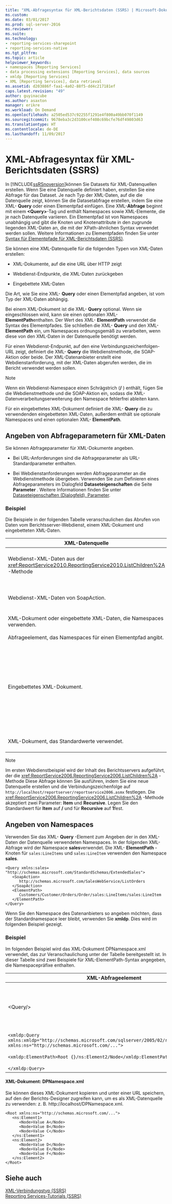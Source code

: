 ```yaml
---
title: "XML-Abfragesyntax für XML-Berichtsdaten (SSRS) | Microsoft-Dokumentation"
ms.custom: 
ms.date: 03/01/2017
ms.prod: sql-server-2016
ms.reviewer: 
ms.suite: 
ms.technology:
- reporting-services-sharepoint
- reporting-services-native
ms.tgt_pltfrm: 
ms.topic: article
helpviewer_keywords:
- namespaces [Reporting Services]
- data processing extensions [Reporting Services], data sources
- xmldp [Reporting Services]
- XML [Reporting Services], data retrieval
ms.assetid: d203886f-faa1-4a02-88f5-dd4c217181ef
caps.latest.revision: "49"
author: guyinacube
ms.author: asaxton
manager: erikre
ms.workload: On Demand
ms.openlocfilehash: a2505ed537c92255f1291e4f800a49bb070f1149
ms.sourcegitcommit: 9678eba3c2d3100cef408c69bcfe76df49803d63
ms.translationtype: HT
ms.contentlocale: de-DE
ms.lasthandoff: 11/09/2017
---
```

# <a name="xml-query-syntax-for-xml-report-data-ssrs"></a>XML-Abfragesyntax für XML-Berichtsdaten (SSRS)
  In [!INCLUDE[ssRSnoversion](../../includes/ssrsnoversion-md.md)]können Sie Datasets für XML-Datenquellen erstellen. Wenn Sie eine Datenquelle definiert haben, erstellen Sie eine Abfrage für das Dataset. Je nach Typ der XML-Daten, auf die die Datenquelle zeigt, können Sie die Datasetabfrage erstellen, indem Sie eine XML- **Query** oder einen Elementpfad einfügen. Eine XML-**Abfrage** beginnt mit einem **\<Query>**-Tag und enthält Namespaces sowie XML-Elemente, die je nach Datenquelle variieren. Ein Elementpfad ist von Namespaces unabhängig und gibt die Knoten und Knotenattribute in den zugrunde liegenden XML-Daten an, die mit der XPath-ähnlichen Syntax verwendet werden sollen. Weitere Informationen zu Elementpfaden finden Sie unter [Syntax für Elementpfade für XML-Berichtsdaten (SSRS)](../../reporting-services/report-data/element-path-syntax-for-xml-report-data-ssrs.md).  
  
 Sie können eine XML-Datenquelle für die folgenden Typen von XML-Daten erstellen:  
  
-   XML-Dokumente, auf die eine URL über HTTP zeigt  
  
-   Webdienst-Endpunkte, die XML-Daten zurückgeben  
  
-   Eingebettete XML-Daten  
  
 Die Art, wie Sie eine XML- **Query** oder einen Elementpfad angeben, ist vom Typ der XML-Daten abhängig.  
  
 Bei einem XML-Dokument ist die XML- **Query** optional. Wenn sie eingeschlossen wird, kann sie einen optionalen XML- **ElementPath**enthalten. Der Wert des XML- **ElementPath** verwendet die Syntax des Elementpfades. Sie schließen die XML- **Query** und den XML- **ElementPath** ein, um Namespaces ordnungsgemäß zu verarbeiten, wenn diese von den XML-Daten in der Datenquelle benötigt werden.  
  
 Für einen Webdienst-Endpunkt, auf den eine Verbindungszeichenfolgen-URL zeigt, definiert die XML- **Query** die Webdienstmethode, die SOAP-Aktion oder beide. Der XML-Datenanbieter erstellt eine Webdienstanforderung, mit der XML-Daten abgerufen werden, die im Bericht verwendet werden sollen.  
  
> [!NOTE]  
>  Wenn ein Webdienst-Namespace einen Schrägstrich (**/** ) enthält, fügen Sie die Webdienstmethode und die SOAP-Aktion ein, sodass die XML-Datenverarbeitungserweiterung den Namespace fehlerfrei ableiten kann.  
  
 Für ein eingebettetes XML-Dokument definiert die XML- **Query** die zu verwendenden eingebetteten XML-Daten, außerdem enthält sie optionale Namespaces und einen optionalen XML- **ElementPath**.  
  
## <a name="specifying-query-parameters-for-xml-data"></a>Angeben von Abfrageparametern für XML-Daten  
 Sie können Abfrageparameter für XML-Dokumente angeben.  
  
-   Bei URL-Anforderungen sind die Abfrageparameter als URL-Standardparameter enthalten.  
  
-   Bei Webdienstanforderungen werden Abfrageparameter an die Webdienstmethode übergeben. Verwenden Sie zum Definieren eines Abfrageparameters im Dialogfeld **Dataseteigenschaften** die Seite **Parameter** . Weitere Informationen finden Sie unter [Dataseteigenschaften (Dialogfeld), Parameter](../../reporting-services/report-data/dataset-properties-dialog-box-parameters.md).  
  
### <a name="example"></a>Beispiel  
 Die Beispiele in der folgenden Tabelle veranschaulichen das Abrufen von Daten vom Berichtsserver-Webdienst, einem XML-Dokument und eingebetteten XML-Daten.  
  
|XML-Datenquelle|Abfragebeispiel|  
|---------------------|-------------------|  
|Webdienst-XML-Daten aus der <xref:ReportService2010.ReportingService2010.ListChildren%2A> -Methode|`<Query>`<br /><br /> `<Method Name="ListChildren" Namespace="http://schemas.microsoft.com/sqlserver/2005/06/30/reporting/reportingservices" />`<br /><br /> `</Query>`|  
|Webdienst-XML-Daten von SoapAction.|`<Query xmlns=namespace>`<br /><br /> `<SoapAction>http://schemas/microsoft.com/sqlserver/2005/03/23/reporting/reportingservices/ListChildren</SoapAction>`<br /><br /> `</Query>`|  
|XML-Dokument oder eingebettete XML-Daten, die Namespaces verwenden.<br /><br /> Abfrageelement, das Namespaces für einen Elementpfad angibt.|`<Query xmlns:es="http://schemas.microsoft.com/StandardSchemas/ExtendedSales">`<br /><br /> `<ElementPath>/Customers/Customer/Orders/Order/es:LineItems/es:LineItem</ElementPath>`<br /><br /> `</Query>`|  
|Eingebettetes XML-Dokument.|`<Query>`<br /><br /> `<XmlData>`<br /><br /> `<Customers>`<br /><br /> `<Customer ID="1">Bobby</Customer>`<br /><br /> `</Customers>`<br /><br /> `</XmlData>`<br /><br /> `<ElementPath>Customer {@}</ElementPath>`<br /><br /> `</Query>`|  
|XML-Dokument, das Standardwerte verwendet.|*No query*.<br /><br /> Der Elementpfad wird vom XML-Dokument selbst abgeleitet und ist von Namespaces unabhängig.|  
  
> [!NOTE]  
>  Im ersten Webdienstbeispiel wird der Inhalt des Berichtsservers aufgeführt, der die <xref:ReportService2006.ReportingService2006.ListChildren%2A> -Methode Diese Abfrage können Sie ausführen, indem Sie eine neue Datenquelle erstellen und die Verbindungszeichenfolge auf `http://localhost/reportserver/reportservice2006.asmx` festlegen. Die <xref:ReportService2006.ReportingService2006.ListChildren%2A> -Methode akzeptiert zwei Parameter: **Item** und **Recursive**. Legen Sie den Standardwert für **Item** auf **/** und für **Recursive** auf **1**fest.  
  
## <a name="specifying-namespaces"></a>Angeben von Namespaces  
 Verwenden Sie das XML- **Query** -Element zum Angeben der in den XML-Daten der Datenquelle verwendeten Namespaces. In der folgenden XML-Abfrage wird der Namespace **sales**verwendet. Die XML- **ElementPath** -Knoten für `sales:LineItems` und `sales:LineItem` verwenden den Namespace **sales**.  
  
```  
<Query xmlns:sales=  
"http://schemas.microsoft.com/StandardSchemas/ExtendedSales">  
   <SoapAction>  
      http://schemas.microsoft.com/SalesWebService/ListOrders   
   </SoapAction>  
   <ElementPath>  
      Customers/Customer/Orders/Order/sales:LineItems/sales:LineItem  
   </ElementPath>  
</Query>  
```  
  
 Wenn Sie den Namespace des Datenanbieters so angeben möchten, dass der Standardnamespace leer bleibt, verwenden Sie **xmldp**. Dies wird im folgenden Beispiel gezeigt.  
  
### <a name="example"></a>Beispiel  
 Im folgenden Beispiel wird das XML-Dokument DPNamespace.xml verwendet, das zur Veranschaulichung unter der Tabelle bereitgestellt ist. In dieser Tabelle sind zwei Beispiele für XML-ElementPath-Syntax angegeben, die Namespacepräfixe enthalten.  
  
|XML-Abfrageelement|Resultierende Felder im Dataset|  
|-----------------------|-------------------------------------|  
|\<Query/>|Wert A: `http://schemas.microsoft.com/...`<br /><br /> Wert B: `http://schemas.microsoft.com/...`<br /><br /> Wert C: `http://schemas.microsoft.com/...`|  
|`<xmldp:Query xmlns:xmldp="http://schemas.microsoft.com/sqlserver/2005/02/reporting/XmlDPQuery" xmlns:ns="http://schemas.microsoft.com/...">`<br /><br /> `<xmldp:ElementPath>Root {}/ns:Element2/Node</xmldp:ElementPath>`<br /><br /> `</xmldp:Query>`|Value D<br /><br /> Value E<br /><br /> Value F|  
  
#### <a name="xml-document-dpnamespacexml"></a>XML-Dokument: DPNamespace.xml  
 Sie können dieses XML-Dokument kopieren und unter einer URL speichern, auf den der Berichts-Designer zugreifen kann, um es als XML-Datenquelle zu verwenden: z. B. http://localhost/DPNamespace.xml.  
  
```  
<Root xmlns:ns="http://schemas.microsoft.com/...">  
   <ns:Element1>  
      <Node>Value A</Node>  
      <Node>Value B</Node>  
      <Node>Value C</Node>  
   </ns:Element1>  
   <ns:Element2>  
      <Node>Value D</Node>  
      <Node>Value E</Node>  
      <Node>Value F</Node>  
   </ns:Element2>  
</Root>  
```  
  
## <a name="see-also"></a>Siehe auch  
 [XML-Verbindungstyp &#40;SSRS&#41;](../../reporting-services/report-data/xml-connection-type-ssrs.md)   
 [Reporting Services-Tutorials &#40;SSRS&#41;](../../reporting-services/reporting-services-tutorials-ssrs.md)  
  
  
